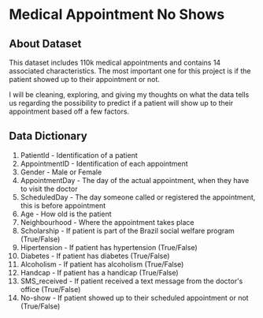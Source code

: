 # Medical Appointment No Shows

## About Dataset
This dataset includes 110k medical appointments and contains 14 associated characteristics. The most important one for this project is if the patient showed up to their appointment or not.

I will be cleaning, exploring, and giving my thoughts on what the data tells us regarding the possibility to predict if a patient will show up to their appointment based off a few factors.

## Data Dictionary
1. PatientId - Identification of a patient
2. AppointmentID - Identification of each appointment
3. Gender - Male or Female
4. AppointmentDay - The day of the actual appointment, when they have to visit the doctor
5. ScheduledDay - The day someone called or registered the appointment, this is before appointment
6. Age - How old is the patient
7. Neighbourhood - Where the appointment takes place
8. Scholarship - If patient is part of the Brazil social welfare program (True/False)
9. Hipertension - If patient has hypertension (True/False)
10. Diabetes - If patient has diabetes (True/False)
11. Alcoholism - If patient has alcoholism (True/False)
12. Handcap - If patient has a handicap (True/False)
13. SMS_received - If patient received a text message from the doctor's office (True/False)
14. No-show - If patient showed up to their scheduled appointment or not (True/False)
